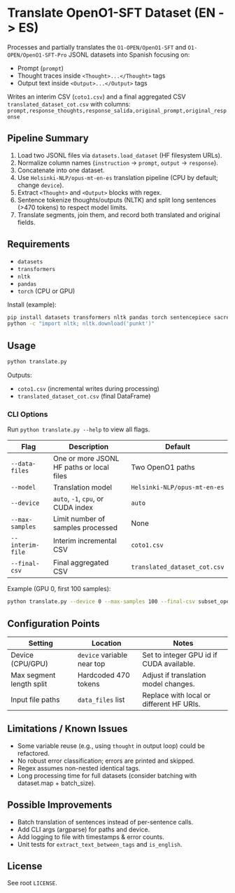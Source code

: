 # Translate OpenO1-SFT Dataset (EN -> ES)

Processes and partially translates the `O1-OPEN/OpenO1-SFT` and `O1-OPEN/OpenO1-SFT-Pro` JSONL datasets into Spanish focusing on:
- Prompt (`prompt`)
- Thought traces inside `<Thought>...</Thought>` tags
- Output text inside `<Output>...</Output>` tags

Writes an interim CSV (`coto1.csv`) and a final aggregated CSV `translated_dataset_cot.csv` with columns:
`prompt,response_thoughts,response_salida,original_prompt,original_response`

## Pipeline Summary
1. Load two JSONL files via `datasets.load_dataset` (HF filesystem URLs).
2. Normalize column names (`instruction` -> `prompt`, `output` -> `response`).
3. Concatenate into one dataset.
4. Use `Helsinki-NLP/opus-mt-en-es` translation pipeline (CPU by default; change `device`).
5. Extract `<Thought>` and `<Output>` blocks with regex.
6. Sentence tokenize thoughts/outputs (NLTK) and split long sentences (>470 tokens) to respect model limits.
7. Translate segments, join them, and record both translated and original fields.

## Requirements
- `datasets`
- `transformers`
- `nltk`
- `pandas`
- `torch` (CPU or GPU)

Install (example):
```bash
pip install datasets transformers nltk pandas torch sentencepiece sacremoses
python -c "import nltk; nltk.download('punkt')"
```

## Usage
```bash
python translate.py
```
Outputs:
- `coto1.csv` (incremental writes during processing)
- `translated_dataset_cot.csv` (final DataFrame)

### CLI Options
Run `python translate.py --help` to view all flags.

| Flag | Description | Default |
|------|-------------|---------|
| `--data-files` | One or more JSONL HF paths or local files | Two OpenO1 paths |
| `--model` | Translation model | `Helsinki-NLP/opus-mt-en-es` |
| `--device` | `auto`, `-1`, `cpu`, or CUDA index | `auto` |
| `--max-samples` | Limit number of samples processed | None |
| `--interim-file` | Interim incremental CSV | `coto1.csv` |
| `--final-csv` | Final aggregated CSV | `translated_dataset_cot.csv` |

Example (GPU 0, first 100 samples):
```bash
python translate.py --device 0 --max-samples 100 --final-csv subset_openo1.csv
```

## Configuration Points
| Setting | Location | Notes |
|---------|----------|-------|
| Device (CPU/GPU) | `device` variable near top | Set to integer GPU id if CUDA available. |
| Max segment length split | Hardcoded 470 tokens | Adjust if translation model changes. |
| Input file paths | `data_files` list | Replace with local or different HF URIs. |

## Limitations / Known Issues
- Some variable reuse (e.g., using `thought` in output loop) could be refactored.
- No robust error classification; errors are printed and skipped.
- Regex assumes non-nested identical tags.
- Long processing time for full datasets (consider batching with dataset.map + batch_size).

## Possible Improvements
- Batch translation of sentences instead of per-sentence calls.
- Add CLI args (argparse) for paths and device.
- Add logging to file with timestamps & error counts.
- Unit tests for `extract_text_between_tags` and `is_english`.

## License
See root `LICENSE`.
